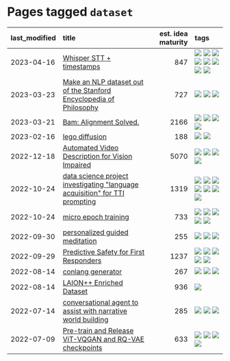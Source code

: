 # Pages tagged `dataset`

|last_modified|title|est. idea maturity|tags
|:---|:---|---:|:---|
|2023-04-16|[Whisper STT + timestamps](../whisper-stt-plus-timestamps.md)|847|[![](https://img.shields.io/badge/tag-colab-869bd0)](../tags/colab.md) [![](https://img.shields.io/badge/tag-dataset-a4124b)](../tags/dataset.md) [![](https://img.shields.io/badge/tag-experimental-6a156e)](../tags/experimental.md) [![](https://img.shields.io/badge/tag-meta-d5f6c6)](../tags/meta.md) [![](https://img.shields.io/badge/tag-prompting-997e5)](../tags/prompting.md) [![](https://img.shields.io/badge/tag-publicgood-734214)](../tags/publicgood.md) [![](https://img.shields.io/badge/tag-stability-c4c41f)](../tags/stability.md) [![](https://img.shields.io/badge/tag-tooling-4aea2)](../tags/tooling.md)|
|2023-03-23|[Make an NLP dataset out of the Stanford Encyclopedia of Philosophy](../sep_dataset.md)|727|[![](https://img.shields.io/badge/tag-dataset-a4124b)](../tags/dataset.md) [![](https://img.shields.io/badge/tag-publication-2b1421)](../tags/publication.md) [![](https://img.shields.io/badge/tag-wip-eac1b9)](../tags/wip.md)|
|2023-03-21|[Bam: Alignment Solved.](../ezmode_alignment.md)|2166|[![](https://img.shields.io/badge/tag-alignment-4bcfd8)](../tags/alignment.md) [![](https://img.shields.io/badge/tag-dataset-a4124b)](../tags/dataset.md) [![](https://img.shields.io/badge/tag-experimental-6a156e)](../tags/experimental.md) [![](https://img.shields.io/badge/tag-meta-d5f6c6)](../tags/meta.md)|
|2023-02-16|[lego diffusion](../lego-diffusion.md)|188|[![](https://img.shields.io/badge/tag-dataset-a4124b)](../tags/dataset.md) [![](https://img.shields.io/badge/tag-experimental-6a156e)](../tags/experimental.md)|
|2022-12-18|[Automated Video Description for Vision Impaired](../automated-video-description.md)|5070|[![](https://img.shields.io/badge/tag-accessibility-53417a)](../tags/accessibility.md) [![](https://img.shields.io/badge/tag-dataset-a4124b)](../tags/dataset.md) [![](https://img.shields.io/badge/tag-foundation-96f021)](../tags/foundation.md) [![](https://img.shields.io/badge/tag-publicgood-734214)](../tags/publicgood.md)|
|2022-10-24|[data science project investigating "language acquisition" for TTI prompting](../tti_language_aqcuisition.md)|1319|[![](https://img.shields.io/badge/tag-alignment-4bcfd8)](../tags/alignment.md) [![](https://img.shields.io/badge/tag-dataset-a4124b)](../tags/dataset.md) [![](https://img.shields.io/badge/tag-experimental-6a156e)](../tags/experimental.md) [![](https://img.shields.io/badge/tag-prompting-997e5)](../tags/prompting.md) [![](https://img.shields.io/badge/tag-publication-2b1421)](../tags/publication.md) [![](https://img.shields.io/badge/tag-publicgood-734214)](../tags/publicgood.md) [![](https://img.shields.io/badge/tag-stability-c4c41f)](../tags/stability.md)|
|2022-10-24|[micro epoch training](../micro-epoch.md)|733|[![](https://img.shields.io/badge/tag-augmentation-50c04b)](../tags/augmentation.md) [![](https://img.shields.io/badge/tag-dataset-a4124b)](../tags/dataset.md) [![](https://img.shields.io/badge/tag-heuristics-4072a1)](../tags/heuristics.md) [![](https://img.shields.io/badge/tag-tooling-4aea2)](../tags/tooling.md) [![](https://img.shields.io/badge/tag-training-7c795e)](../tags/training.md)|
|2022-09-30|[personalized guided meditation](../personalized-guided-meditation.md)|255|[![](https://img.shields.io/badge/tag-dataset-a4124b)](../tags/dataset.md) [![](https://img.shields.io/badge/tag-experimental-6a156e)](../tags/experimental.md) [![](https://img.shields.io/badge/tag-prompting-997e5)](../tags/prompting.md)|
|2022-09-29|[Predictive Safety for First Responders](../safety-officer.md)|1237|[![](https://img.shields.io/badge/tag-completed-5d9a82)](../tags/completed.md) [![](https://img.shields.io/badge/tag-dataset-a4124b)](../tags/dataset.md) [![](https://img.shields.io/badge/tag-publication-2b1421)](../tags/publication.md) [![](https://img.shields.io/badge/tag-publicgood-734214)](../tags/publicgood.md) [![](https://img.shields.io/badge/tag-wip-eac1b9)](../tags/wip.md)|
|2022-08-14|[conlang generator](../conlang_lm.md)|267|[![](https://img.shields.io/badge/tag-carp-834fc2)](../tags/carp.md) [![](https://img.shields.io/badge/tag-dataset-a4124b)](../tags/dataset.md) [![](https://img.shields.io/badge/tag-experimental-6a156e)](../tags/experimental.md)|
|2022-08-14|[LAION++ Enriched Dataset](../laion-plus-plus.md)|936|[![](https://img.shields.io/badge/tag-dataset-a4124b)](../tags/dataset.md)|
|2022-07-14|[conversational agent to assist with narrative world building](../world-building-agent.md)|285|[![](https://img.shields.io/badge/tag-dataset-a4124b)](../tags/dataset.md) [![](https://img.shields.io/badge/tag-experimental-6a156e)](../tags/experimental.md) [![](https://img.shields.io/badge/tag-prompting-997e5)](../tags/prompting.md)|
|2022-07-09|[Pre-train and Release ViT-VQGAN and RQ-VAE checkpoints](../pretrained_vit-vqgan_checkpoints.md)|633|[![](https://img.shields.io/badge/tag-completed-5d9a82)](../tags/completed.md) [![](https://img.shields.io/badge/tag-dataset-a4124b)](../tags/dataset.md) [![](https://img.shields.io/badge/tag-prompting-997e5)](../tags/prompting.md) [![](https://img.shields.io/badge/tag-tooling-4aea2)](../tags/tooling.md)|